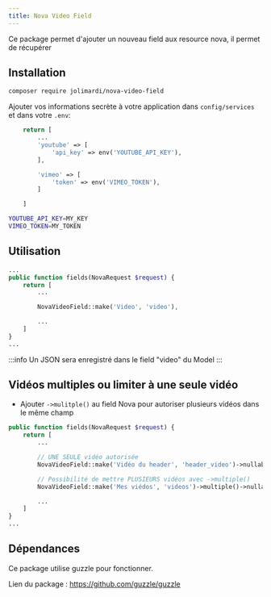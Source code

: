 ```yaml
---
title: Nova Video Field
--- 
```


Ce package permet d'ajouter un nouveau field aux resource nova, il permet de récupérer 

## Installation 

```bash title='console'
composer require jolimardi/nova-video-field
```

Ajouter vos informations secrète à votre application dans `config/services` et dans votre `.env`: 

```php title='config/services.php'
    return [
        ...
        'youtube' => [
            'api_key' => env('YOUTUBE_API_KEY'),
        ],

        'vimeo' => [
            'token' => env('VIMEO_TOKEN'),
        ]

    ]
```
```bash title='.env'
YOUTUBE_API_KEY=MY_KEY
VIMEO_TOKEN=MY_TOKEN
```

## Utilisation 

```php title='app/Nova/MaResource.php'
...
public function fields(NovaRequest $request) {
    return [
        ...

        NovaVideoField::make('Video', 'video'),

        ...
    ]
}
...
```

:::info
Un JSON sera enregistré dans le field "video" du Model
:::

## Vidéos multiples ou limiter à une seule vidéo 

- Ajouter `->mulitple()` au field Nova pour autoriser plusieurs vidéos dans le même champ

```php title='app/Nova/MaResource.php'
public function fields(NovaRequest $request) {
    return [
        ...

        // UNE SEULE vidéo autorisée
        NovaVideoField::make('Vidéo du header', 'header_video')->nullable()->hideFromIndex(),

        // Possibilité de mettre PLUSIEURS vidéos avec ->multiple()
        NovaVideoField::make('Mes viédos', 'videos')->multiple()->nullable()->hideFromIndex(),

        ...
    ]
}
...
```

## Dépendances 

Ce package utilise guzzle pour fonctionner. 

Lien du package : https://github.com/guzzle/guzzle